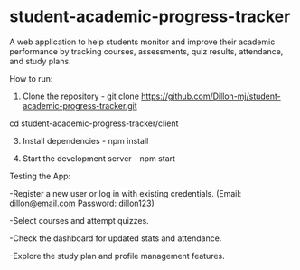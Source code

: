 # student-academic-progress-tracker
A web application to help students monitor and improve their academic performance by tracking courses, assessments, quiz results, attendance, and study plans.

How to run:

1. Clone the repository - 
git clone https://github.com/Dillon-mj/student-academic-progress-tracker.git

cd student-academic-progress-tracker/client

3. Install dependencies - 
npm install

4. Start the development server - 
npm start


Testing the App:

-Register a new user or log in with existing credentials.
    (Email: dillon@email.com
     Password: dillon123)
     
-Select courses and attempt quizzes.

-Check the dashboard for updated stats and attendance.

-Explore the study plan and profile management features.


